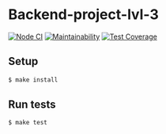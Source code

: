 # Backend-project-lvl-3

[![Node CI](https://github.com/Barrierok/backend-project-lvl3/workflows/Node%20CI/badge.svg)](https://github.com/Barrierok/backend-project-lvl3/actions) [![Maintainability](https://api.codeclimate.com/v1/badges/5fc80315a4e596b52002/maintainability)](https://codeclimate.com/github/Barrierok/backend-project-lvl3/maintainability) [![Test Coverage](https://api.codeclimate.com/v1/badges/5fc80315a4e596b52002/test_coverage)](https://codeclimate.com/github/Barrierok/backend-project-lvl3/test_coverage)

## Setup

```sh
$ make install
```

## Run tests

```sh
$ make test
```